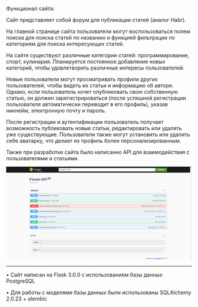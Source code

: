 Функционал сайта:

Сайт представляет собой форум для публикации статей (аналог Habr).

На главной странице сайта пользователи могут воспользоваться полем поиска для поиска статей по названию
и функцией фильтрации по категориям для поиска интересующих статей.

На сайте существуют различные категории статей: программирование, спорт, кулинария.
Планируется постоянное добавление новых категорий, чтобы удовлетворить различные интересы пользователей.

Новые пользователи могут просматривать профили других пользователей, чтобы видеть их статьи и информацию об авторе.
Однако, если пользователь хочет опубликовать свою собственную статью, он должен зарегистрироваться (после успешной
регистрации пользователя автоматически переводит в его профиль), указав никнейм,
электронную почту и пароль.

После регистрации и аутентификации пользователь получает возможность публиковать новые статьи,
редактировать или удалять уже существующие. Пользователи также могут установить или удалить себе аватарку,
что делает их профиль более персонализированным.

Также при разработке сайта было написанно API для взаимодействия с пользователями и статьями.


![Image alt](https://github.com/TetherOne/forum/raw/master/image.png)

-------------------------------------------------------------------------------------------------------------------------------------------

•	Сайт написан на Flask 3.0.0 с использованием базы данных PostgreSQL

•	Для работы с моделями базы данных были использованы SQLAlchemy 2.0.23 + alembic
